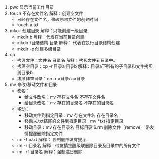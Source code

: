 
1. pwd 显示当前工作目录
2. touch 不存在文件名  解释：创建空文件
   + 已经存在文件名，修改原来文件的创建时间
   + touch a.txt
3. mkdir 创建目录 解释：只能创建一级目录
   + mkdir b  解释：代表在当前目录创建
   + mkdir /目录结构 目录  解释： 代表在执行目录结构创建
   + mkdir -p 创建多级目录
4. cp
   + 拷贝文件：文件名 目录名      解释：拷贝文件到目录中。
   + 拷贝空目录：cp -r 目录a 目录b      解释：目录a下所有的子目录和文件拷贝到目录b
   + 拷贝非空目录：cp -r a目录/ aa目录
5. mv 修改/移动文件和目录
   + 改名：
      + 给文件改名：mv  存在文件名 不存在文件名
      + 给目录改名：mv 存在的目录名  不存在的目录名
   + 移动：
      + 移动文件到指定目录：mv 存在文件名 存在目录名
      + 移动以.txt结尾的文件到指定目录：mv *txt 指定目录
      + 移动目录：mv 存在目录名 目标目录
6.rm 删除文件（remove）  带友情提醒删除指定文件
   + rm -f a.txt     解释： 强制删除没有提示
   + rm -r 目录名    解释：带友情提醒级联删除目录及目录中的所有文件 
   + rm -rf 目录名   解释：强制递归删除
